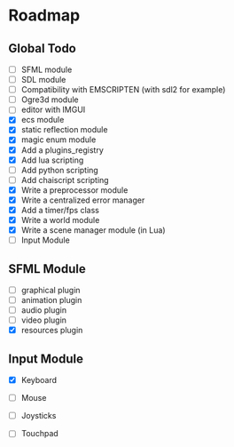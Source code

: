 # Roadmap

## Global Todo

* [ ] SFML module
* [ ] SDL module
* [ ] Compatibility with EMSCRIPTEN \(with sdl2 for example\)
* [ ] Ogre3d module
* [ ] editor with IMGUI
* [x] ecs module
* [x] static reflection module
* [x] magic enum module
* [x] Add a plugins\_registry
* [x] Add lua scripting
* [ ] Add python scripting
* [ ] Add chaiscript scripting
* [x] Write a preprocessor module
* [x] Write a centralized error manager
* [x] Add a timer/fps class
* [x] Write a world module
* [x] Write a scene manager module \(in Lua\)
* [ ] Input Module

## SFML Module

* [ ] graphical plugin
* [ ] animation plugin
* [ ] audio plugin
* [ ] video plugin
* [x] resources plugin

## Input Module

* [x] Keyboard
* [ ] Mouse
* [ ] Joysticks
* [ ] Touchpad

